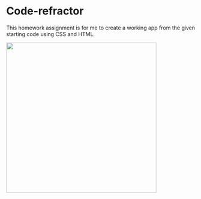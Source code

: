 # Code-refractor
This homework assignment is for me to create a working app from the given starting code using CSS and HTML.
<div>
<align="center">
    <img src="/downloads/website-screenshot" width="400px">
    </img> 
</div>